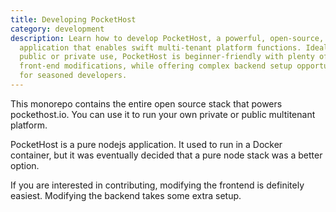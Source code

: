 ```yaml
---
title: Developing PocketHost
category: development
description: Learn how to develop PocketHost, a powerful, open-source, nodejs
  application that enables swift multi-tenant platform functions. Ideal for
  public or private use, PocketHost is beginner-friendly with plenty of
  front-end modifications, while offering complex backend setup opportunities
  for seasoned developers.
---
```


This monorepo contains the entire open source stack that powers pockethost.io. You can use it to run your own private or public multitenant platform.

PocketHost is a pure nodejs application. It used to run in a Docker container, but it was eventually decided that a pure node stack was a better option.

If you are interested in contributing, modifying the frontend is definitely easiest. Modifying the backend takes some extra setup.
